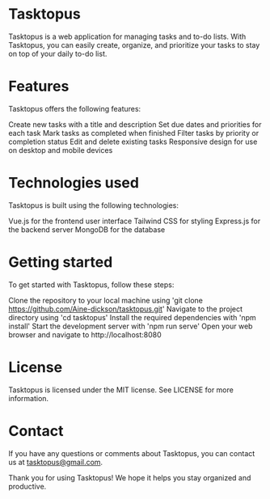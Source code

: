 # Tasktopus
Tasktopus is a web application for managing tasks and to-do lists. With Tasktopus, you can easily create, organize, and prioritize your tasks to stay on top of your daily to-do list.

# Features
Tasktopus offers the following features:

Create new tasks with a title and description
Set due dates and priorities for each task
Mark tasks as completed when finished
Filter tasks by priority or completion status
Edit and delete existing tasks
Responsive design for use on desktop and mobile devices

# Technologies used
Tasktopus is built using the following technologies:

Vue.js for the frontend user interface
Tailwind CSS for styling
Express.js for the backend server
MongoDB for the database

# Getting started
To get started with Tasktopus, follow these steps:

Clone the repository to your local machine using 'git clone https://github.com/Aine-dickson/tasktopus.git'
Navigate to the project directory using 'cd tasktopus'
Install the required dependencies with 'npm install'
Start the development server with 'npm run serve'
Open your web browser and navigate to http://localhost:8080

# License
Tasktopus is licensed under the MIT license. See LICENSE for more information.

# Contact
If you have any questions or comments about Tasktopus, you can contact us at tasktopus@gmail.com.

Thank you for using Tasktopus! We hope it helps you stay organized and productive.
